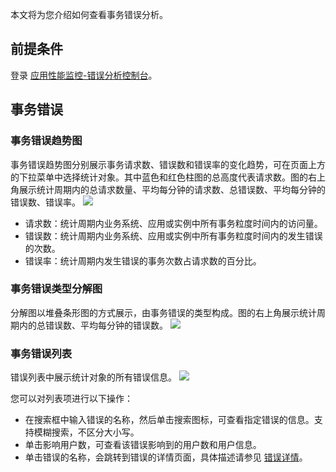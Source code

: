 本文将为您介绍如何查看事务错误分析。

## 前提条件

登录 [应用性能监控-错误分析控制台](https://console.cloud.tencent.com/monitor/tapm/erroranalysis)。

## 事务错误

### 事务错误趋势图

事务错误趋势图分别展示事务请求数、错误数和错误率的变化趋势，可在页面上方的下拉菜单中选择统计对象。其中蓝色和红色柱图的总高度代表请求数。图的右上角展示统计周期内的总请求数量、平均每分钟的请求数、总错误数、平均每分钟的错误数、错误率。
![](https://main.qcloudimg.com/raw/7ed431a13068195e275c0116fc30ed3a.png)

- 请求数：统计周期内业务系统、应用或实例中所有事务粒度时间内的访问量。
- 错误数：统计周期内业务系统、应用或实例中所有事务粒度时间内的发生错误的次数。
- 错误率：统计周期内发生错误的事务次数占请求数的百分比。



### 事务错误类型分解图

分解图以堆叠条形图的方式展示，由事务错误的类型构成。图的右上角展示统计周期内的总错误数、平均每分钟的错误数。
![](https://main.qcloudimg.com/raw/c42b1ad648a8b1c83374c4bb0eaf6431.png)

### 事务错误列表

错误列表中展示统计对象的所有错误信息。
![](https://main.qcloudimg.com/raw/7dd8ae7c208ad258ce2176608fcf5e7d.png)

您可以对列表项进行以下操作：

- 在搜索框中输入错误的名称，然后单击搜索图标，可查看指定错误的信息。支持模糊搜索，不区分大小写。
- 单击影响用户数，可查看该错误影响到的用户数和用户信息。
- 单击错误的名称，会跳转到错误的详情页面，具体描述请参见 [错误详情](https://cloud.tencent.com/document/product/1349/52254)。

